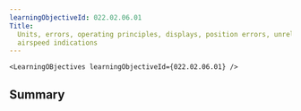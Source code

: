 ```yaml
---
learningObjectiveId: 022.02.06.01
Title:
  Units, errors, operating principles, displays, position errors, unreliable
  airspeed indications
---
```


```tsx eval
<LearningOBjectives learningObjectiveId={022.02.06.01} />
```

## Summary
